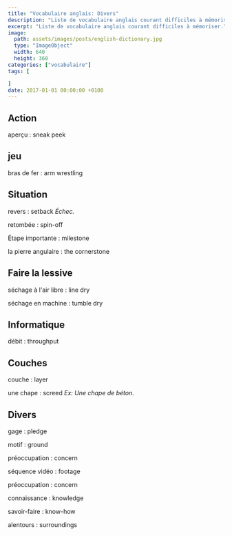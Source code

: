 ```yaml
---
title: "Vocabulaire anglais: Divers"
description: "Liste de vocabulaire anglais courant difficiles à mémoriser."
excerpt: "Liste de vocabulaire anglais courant difficiles à mémoriser."
image:
  path: assets/images/posts/english-dictionary.jpg
  type: "ImageObject"
  width: 640
  height: 360
categories: ["vocabulaire"]
tags: [

]
date: 2017-01-01 00:00:00 +0100
---
```


## Action

aperçu
: sneak peek


## jeu

bras de fer
: arm wrestling


## Situation

revers
: setback
*Échec.*

retombée
: spin-off

Étape importante
: milestone

la pierre angulaire
: the cornerstone


## Faire la lessive

séchage à l'air libre
: line dry

séchage en machine
: tumble dry


## Informatique

débit
: throughput


## Couches

couche
: layer

une chape
: screed
*Ex: Une chape de béton.*


## Divers

gage
: pledge

motif
: ground

préoccupation
: concern

séquence vidéo
: footage

préoccupation
: concern

connaissance
: knowledge

savoir-faire
: know-how

alentours
: surroundings
